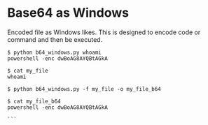 # Base64 as Windows

Encoded file as Windows likes. This is designed to encode code or command and then be executed.
````
$ python b64_windows.py whoami
powershell -enc dwBoAG8AYQBtAGkA

$ cat my_file
whoami

$ python b64_windows.py -f my_file -o my_file_b64

$ cat my_file_b64
powershell -enc dwBoAG8AYQBtAGkA

```
